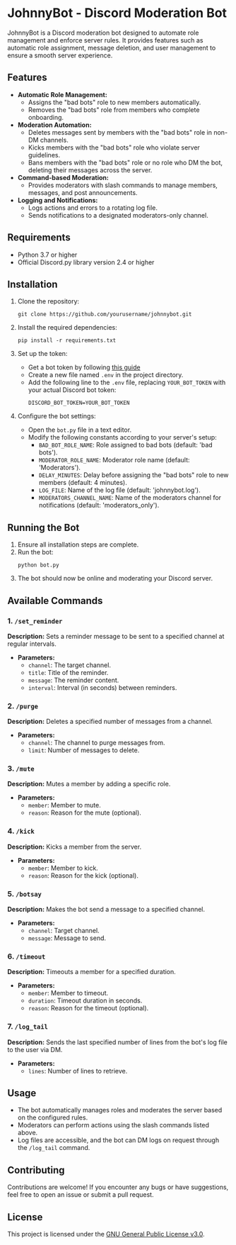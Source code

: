 # JohnnyBot - Discord Moderation Bot

JohnnyBot is a Discord moderation bot designed to automate role management and enforce server rules. It provides features such as automatic role assignment, message deletion, and user management to ensure a smooth server experience.

## Features

- **Automatic Role Management:**
  - Assigns the "bad bots" role to new members automatically.
  - Removes the "bad bots" role from members who complete onboarding.
- **Moderation Automation:**
  - Deletes messages sent by members with the "bad bots" role in non-DM channels.
  - Kicks members with the "bad bots" role who violate server guidelines.
  - Bans members with the "bad bots" role or no role who DM the bot, deleting their messages across the server.
- **Command-based Moderation:**
  - Provides moderators with slash commands to manage members, messages, and post announcements.
- **Logging and Notifications:**
  - Logs actions and errors to a rotating log file.
  - Sends notifications to a designated moderators-only channel.

## Requirements

- Python 3.7 or higher
- Official Discord.py library version 2.4 or higher

## Installation

1. Clone the repository:
   ```shell
   git clone https://github.com/yourusername/johnnybot.git
   ```

2. Install the required dependencies:
   ```shell
   pip install -r requirements.txt
   ```

3. Set up the token:
   - Get a bot token by following [this guide](https://www.writebots.com/discord-bot-token/)
   - Create a new file named `.env` in the project directory.
   - Add the following line to the `.env` file, replacing `YOUR_BOT_TOKEN` with your actual Discord bot token:
     ```shell
     DISCORD_BOT_TOKEN=YOUR_BOT_TOKEN
     ```

4. Configure the bot settings:
   - Open the `bot.py` file in a text editor.
   - Modify the following constants according to your server's setup:
     - `BAD_BOT_ROLE_NAME`: Role assigned to bad bots (default: 'bad bots').
     - `MODERATOR_ROLE_NAME`: Moderator role name (default: 'Moderators').
     - `DELAY_MINUTES`: Delay before assigning the "bad bots" role to new members (default: 4 minutes).
     - `LOG_FILE`: Name of the log file (default: 'johnnybot.log').
     - `MODERATORS_CHANNEL_NAME`: Name of the moderators channel for notifications (default: 'moderators_only').

## Running the Bot

1. Ensure all installation steps are complete.
2. Run the bot:
   ```shell
   python bot.py
   ```
3. The bot should now be online and moderating your Discord server.

## Available Commands

### 1. `/set_reminder`
**Description:** Sets a reminder message to be sent to a specified channel at regular intervals.
- **Parameters:**
  - `channel`: The target channel.
  - `title`: Title of the reminder.
  - `message`: The reminder content.
  - `interval`: Interval (in seconds) between reminders.

### 2. `/purge`
**Description:** Deletes a specified number of messages from a channel.
- **Parameters:**
  - `channel`: The channel to purge messages from.
  - `limit`: Number of messages to delete.

### 3. `/mute`
**Description:** Mutes a member by adding a specific role.
- **Parameters:**
  - `member`: Member to mute.
  - `reason`: Reason for the mute (optional).

### 4. `/kick`
**Description:** Kicks a member from the server.
- **Parameters:**
  - `member`: Member to kick.
  - `reason`: Reason for the kick (optional).

### 5. `/botsay`
**Description:** Makes the bot send a message to a specified channel.
- **Parameters:**
  - `channel`: Target channel.
  - `message`: Message to send.

### 6. `/timeout`
**Description:** Timeouts a member for a specified duration.
- **Parameters:**
  - `member`: Member to timeout.
  - `duration`: Timeout duration in seconds.
  - `reason`: Reason for the timeout (optional).

### 7. `/log_tail`
**Description:** Sends the last specified number of lines from the bot's log file to the user via DM.
- **Parameters:**
  - `lines`: Number of lines to retrieve.

## Usage

- The bot automatically manages roles and moderates the server based on the configured rules.
- Moderators can perform actions using the slash commands listed above.
- Log files are accessible, and the bot can DM logs on request through the `/log_tail` command.

## Contributing

Contributions are welcome! If you encounter any bugs or have suggestions, feel free to open an issue or submit a pull request.

## License

This project is licensed under the [GNU General Public License v3.0](LICENSE).

